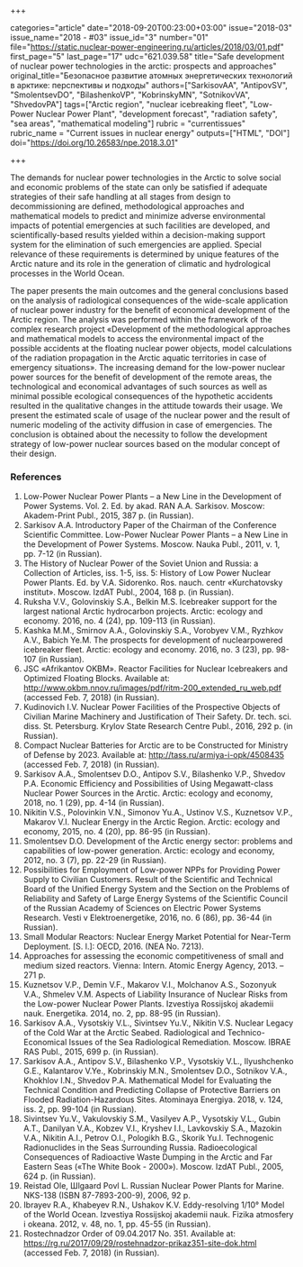 +++

categories="article"
date="2018-09-20T00:23:00+03:00"
issue="2018-03"
issue_name="2018 - #03"
issue_id="3"
number="01"
file="https://static.nuclear-power-engineering.ru/articles/2018/03/01.pdf"
first_page="5"
last_page="17"
udc="621.039.58"
title="Safe development of nuclear power technologies in the arctic: prospects and approaches"
original_title="Безопасное развитие атомных энергетических технологий в арктике: перспективы и подходы"
authors=["SarkisovAA", "AntipovSV", "SmolentsevDO", "BilashenkoVP", "KobrinskyMN", "SotnikovVA", "ShvedovPA"]
tags=["Arctic region", "nuclear icebreaking fleet", "Low-Power Nuclear Power Plant", "development forecast", "radiation safety", "sea areas", "mathematical modeling"]
rubric = "currentissues"
rubric_name = "Current issues in nuclear energy"
outputs=["HTML", "DOI"]
doi="https://doi.org/10.26583/npe.2018.3.01"

+++

The demands for nuclear power technologies in the Arctic to solve social and economic problems of the state can only be satisfied if adequate strategies of their safe handling at all stages from design to decommissioning are defined, methodological approaches and mathematical models to predict and minimize adverse environmental impacts of potential emergencies at such facilities are developed, and scientifically-based results yielded within a decision-making support system for the elimination of such emergencies are applied. Special relevance of these requirements is determined by unique features of the Arctic nature and its role in the generation of climatic and hydrological processes in the World Ocean.

The paper presents the main outcomes and the general conclusions based on the analysis of radiological consequences of the wide-scale application of nuclear power industry for the benefit of economical development of the Arctic region. The analysis was performed within the framework of the complex research project «Development of the methodological approaches and mathematical models to access the environmental impact of the possible accidents at the floating nuclear power objects, model calculations of the radiation propagation in the Arctic aquatic territories in case of emergency situations». The increasing demand for the low-power nuclear power sources for the benefit of development of the remote areas, the technological and economical advantages of such sources as well as minimal possible ecological consequences of the hypothetic accidents resulted in the qualitative changes in the attitude towards their usage. We present the estimated scale of usage of the nuclear power and the result of numeric modeling of the activity diffusion in case of emergencies. The conclusion is obtained about the necessity to follow the development strategy of low-power nuclear sources based on the modular concept of their design.

### References

1. Low-Power Nuclear Power Plants – a New Line in the Development of Power Systems. Vol. 2. Ed. by akad. RAN A.A. Sarkisov. Moscow: Akadem-Print Publ., 2015, 387 p. (in Russian).
2. Sarkisov A.A. Introductory Paper of the Chairman of the Conference Scientific Committee. Low-Power Nuclear Power Plants – a New Line in the Development of Power Systems. Moscow. Nauka Publ., 2011, v. 1, pp. 7-12 (in Russian).
3. The History of Nuclear Power of the Soviet Union and Russia: a Collection of Articles, iss. 1-5, iss. 5: History of Low Power Nuclear Power Plants. Ed. by V.A. Sidorenko. Ros. nauch. centr «Kurchatovsky institut». Moscow. IzdAT Publ., 2004, 168 p. (in Russian).
4. Ruksha V.V., Golovinskiy S.A., Belkin M.S. Icebreaker support for the largest national Arctic hydrocarbon projects. Arctic: ecology and economy. 2016, no. 4 (24), pp. 109-113 (in Russian).
5. Kashka M.M., Smirnov A.A., Golovinskiy S.A., Vorobyev V.M., Ryzhkov A.V., Babich Ye.M. The prospects for development of nuclearpowered icebreaker fleet. Arctic: ecology and economy. 2016, no. 3 (23), pp. 98-107 (in Russian).
6. JSC «Afrikantov OKBM». Reactor Facilities for Nuclear Icebreakers and Optimized Floating Blocks. Available at: http://www.okbm.nnov.ru/images/pdf/ritm-200_extended_ru_web.pdf (accessed Feb. 7, 2018) (in Russian).
7. Kudinovich I.V. Nuclear Power Facilities of the Prospective Objects of Civilian Marine Machinery and Justification of Their Safety. Dr. tech. sci. diss. St. Petersburg. Krylov State Research Centre Publ., 2016, 292 p. (in Russian).
8. Compact Nuclear Batteries for Arctic are to be Constructed for Ministry of Defense by 2023.  Available at: http://tass.ru/armiya-i-opk/4508435 (accessed Feb. 7, 2018) (in Russian).
9. Sarkisov A.A., Smolentsev D.O., Antipov S.V., Bilashenko V.P., Shvedov P.A. Economic Efficiency and Possibilities of Using Megawatt-class Nuclear Power Sources in the Arctic. Arctic: ecology and economy, 2018, no. 1 (29), pp. 4-14 (in Russian).
10. Nikitin V.S., Polovinkin V.N., Simonov Yu.A., Ustinov V.S., Kuznetsov V.P., Makarov V.I. Nuclear Energy in the Arctic Region. Arctic: ecology and economy, 2015, no. 4 (20), pp. 86-95 (in Russian).
11. Smolentsev D.O. Development of the Arctic energy sector: problems and capabilities of low-power generation. Arctic: ecology and economy, 2012, no. 3 (7), pp. 22-29 (in Russian).
12. Possibilities for Employment of Low-power NPPs for Providing Power Supply to Civilian Customers. Result of the Scientific and Technical Board of the Unified Energy System and the Section on the Problems of Reliability and Safety of Large Energy Systems of the Scientific Council of the Russian Academy of Sciences on Electric Power Systems Research. Vesti v Elektroenergetike, 2016, no. 6 (86), pp. 36-44 (in Russian).
13. Small Modular Reactors: Nuclear Energy Market Potential for Near-Term Deployment. [S. l.]: OECD, 2016. (NEA No. 7213).
14. Approaches for assessing the economic competitiveness of small and medium sized reactors. Vienna: Intern. Atomic Energy Agency, 2013. – 271 p.
15. Kuznetsov V.P., Demin V.F., Makarov V.I., Molchanov A.S., Sozonyuk V.A., Shmelev V.M. Aspects of Liability Insurance of Nuclear Risks from the Low-power Nuclear Power Plants. Izvestiya Rossijskoj akademii nauk. Energetika. 2014, no. 2, pp. 88-95 (in Russian).
16. Sarkisov A.A., Vysotskiy V.L., Sivintsev Yu.V., Nikitin V.S. Nuclear Legacy of the Cold War at the Arctic Seabed. Radiological and Technico-Economical Issues of the Sea Radiological Remediation. Moscow. IBRAE RAS Publ., 2015, 699 p. (in Russian).
17. Sarkisov A.A., Antipov S.V., Bilashenko V.P., Vysotskiy V.L., Ilyushchenko G.E., Kalantarov V.Ye., Kobrinskiy M.N., Smolentsev D.O., Sotnikov V.A., Khokhlov I.N., Shvedov P.A. Mathematical Model for Evaluating the Technical Condition and Predicting Collapse of Protective Barriers on Flooded Radiation-Hazardous Sites. Atominaya Energiya. 2018, v. 124, iss. 2, pp. 99-104 (in Russian).
18. Sivintsev Yu.V., Vakulovskiy S.M., Vasilyev A.P., Vysotskiy V.L., Gubin A.T., Danilyan V.A., Kobzev V.I., Kryshev I.I., Lavkovskiy S.A., Mazokin V.A., Nikitin A.I., Petrov O.I., Pologikh B.G., Skorik Yu.I. Technogenic Radionuclides in the Seas Surrounding Russia. Radioecological Consequences of Radioactive Waste Dumping in the Arctic and Far Eastern Seas («The White Book - 2000»). Moscow. IzdAT Publ., 2005, 624 p. (in Russian).
19. Reistad Ole, Шlgaard Povl L. Russian Nuclear Power Plants for Marine. NKS-138 (ISBN 87-7893-200-9), 2006, 92 p.
20. Ibrayev R.A., Khabeyev R.N., Ushakov K.V. Eddy-resolving 1/10° Model of the World Ocean. Izvestiya Rossijskoj akademii nauk. Fizika atmosfery i okeana. 2012, v. 48, no. 1, pp. 45-55 (in Russian).
21. Rostechnadzor Order of 09.04.2017 No. 351. Available at: https://rg.ru/2017/09/29/rostehnadzor-prikaz351-site-dok.html (accessed Feb. 7, 2018) (in Russian).